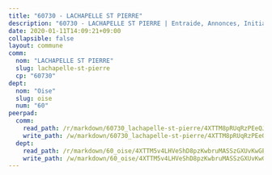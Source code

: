 ```yaml
---
title: "60730 - LACHAPELLE ST PIERRE"
description: "60730 - LACHAPELLE ST PIERRE | Entraide, Annonces, Initiatives"
date: 2020-01-11T14:09:21+09:00
collapsible: false
layout: commune
comm:
  nom: "LACHAPELLE ST PIERRE"
  slug: lachapelle-st-pierre
  cp: "60730"
dept:
  nom: "Oise"
  slug: oise
  num: "60"
peerpad:
  comm:
    read_path: /r/markdown/60730_lachapelle-st-pierre/4XTTM8pRUqRzPEeQJZbvwRH8YkVDKyigvKDdUyri3SS8rnmuX
    write_path: /w/markdown/60730_lachapelle-st-pierre/4XTTM8pRUqRzPEeQJZbvwRH8YkVDKyigvKDdUyri3SS8rnmuX-K3TgV6962v8dvpK2ZZv2m9j8xn1czMY9etcSFdfgGY32rpPAdfU18inHTak6nbfJGUwkYrKW1tzv6bpvSDHUkzeEYrEvNct3vSsBdgXYxMXFbgmUa7YME8GGEuodxZGAsYpAcJpV
  dept:
    read_path: /r/markdown/60_oise/4XTTM5v4LHVeShD8pzKwbruMASSzGXUvKwGPyPNR6Aq6aruGY
    write_path: /w/markdown/60_oise/4XTTM5v4LHVeShD8pzKwbruMASSzGXUvKwGPyPNR6Aq6aruGY-K3TgTfEPmBuMGxs3WizC7aafmuSUvuvwsE7nM986pS4fEczEhokrfL1mXNtU722XatpEcDhfhLf5xd24JkCKBD4DcQHeF5CYjEkAVzDN3PuQerZfYGZ5zy2XFcJNh2Z1pYjLoQTn
---
```


